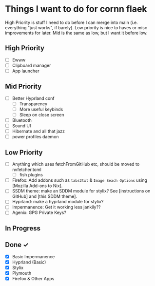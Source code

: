 # Things I want to do for cornn flaek

High Priority is stuff I need to do before I can merge into main (i.e. everything "just works", if barely). Low priority
is nice to haves or misc improvements for later. Mid is the same as low, but I want it before low.

## High Priority

- [ ] Ewww
- [ ] Clipboard manager
- [ ] App launcher

## Mid Priority

- [ ] Better Hyprland conf
  - [ ] Transparency
  - [ ] More useful keybinds
  - [ ] Sleep on close screen
- [ ] Bluetooth
- [ ] Sound UI
- [ ] Hibernate and all that jazz
- [ ] power profiles daemon

## Low Priority

- [ ] Anything which uses fetchFromGitHub etc, should be moved to nvfetcher.toml
  - [ ] fish plugins
- [ ] Firefox: Add addons such as `tabs2txt` & `Image Seach Options` using [Mozilla Add-ons to Nix].
- [ ] SSDM theme: make an SDDM module for stylix? See [instructions on GitHub] and [this SDDM theme].
- [ ] Hyprland: make a hyprland module for stylix?
- [ ] Impermanence: Get it working less jankily??
- [ ] Agenix: GPG Private Keys?

## In Progress

## Done ✓

- [x] Basic Impermanence
- [x] Hyprland (Basic)
- [x] Stylix
- [x] Plymouth
- [x] Firefox & Other Apps

